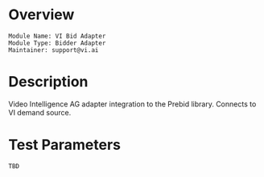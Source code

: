 # Overview

```
Module Name: VI Bid Adapter
Module Type: Bidder Adapter
Maintainer: support@vi.ai
```

# Description

Video Intelligence AG adapter integration to the Prebid library.
Connects to VI demand source.

# Test Parameters

```
TBD
```
